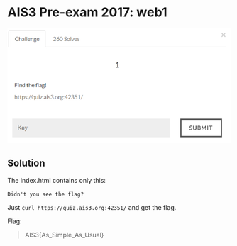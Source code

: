 # AIS3 Pre-exam 2017: web1

![web1](web1.png)

## Solution
The index.html contains only this:
```
Didn't you see the flag?
```

Just `curl https://quiz.ais3.org:42351/` and get the flag.

Flag:
>AIS3{As_Simple_As_Usual}
